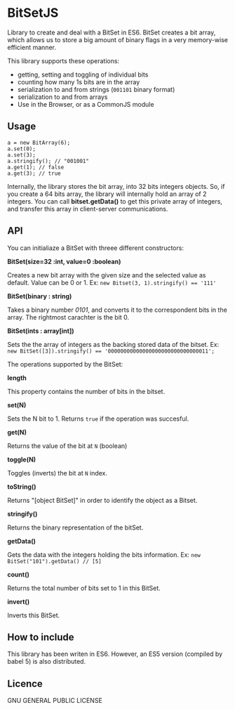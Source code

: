 # BitSetJS
Library to create and deal with a BitSet in ES6.
BitSet creates a bit array, which allows us to store a big amount of binary flags in a very memory-wise efficient manner.

This library supports these operations:

- getting, setting and toggling of individual bits
- counting how many 1s bits are in the array
- serialization to and from strings (`001101` binary format)
- serialization to and from arrays 
- Use in the Browser, or as a CommonJS module

## Usage
```
a = new BitArray(6);
a.set(0);
a.set(3);
a.stringify(); // "001001"
a.get(1); // false
a.get(3); // true
```

Internally, the library stores the bit array, into 32 bits integers objects. So, if you create a 64 bits array, the library will internally hold an array of 2 integers. You can call **bitset.getData()** to get this private array of integers, and transfer this array in client-server communications.

## API

You can initialiaze a BitSet with threee different constructors:

**BitSet(size=32 :int, value=0 :boolean)**

Creates a new bit array with the given size and the selected value as default. Value can be 0 or 1. Ex: 
`new Bitset(3, 1).stringify() == '111'`

**BitSet(binary : string)**

Takes a binary number *0101*, and converts it to the correspondent bits in the array. The rightmost carachter is the bit 0.

**BitSet(ints : array[int])**

Sets the the array of integers as the backing stored data of the bitset. Ex:
`new BitSet([3]).stringify() == '00000000000000000000000000000011';`


The operations supported by the BitSet:

**length**

This property contains the number of bits in the bitset.

**set(N)**

Sets the N bit to 1. Returns `true` if the operation was succesful. 

**get(N)**

Returns the value of the bit at `N` (boolean)

**toggle(N)**

Toggles (inverts) the bit at `N` index. 

**toString()**

Returns "[object BitSet]" in order to identify the object as a Bitset.

**stringify()**

Returns the binary representation of the bitSet.

**getData()**

Gets the data with the integers holding the bits information. Ex: 
`new BitSet("101").getData() // [5]`

**count()**

Returns the total number of bits set to 1 in this BitSet.

**invert()**

Inverts this BitSet.


## How to include

This library has been writen in ES6. However, an ES5 version (compiled by babel 5) is also distributed.


## Licence

GNU GENERAL PUBLIC LICENSE

